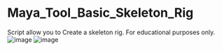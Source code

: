 # Maya_Tool_Basic_Skeleton_Rig
Script allow you to Create a skeleton rig. For educational purposes only.
![image](https://user-images.githubusercontent.com/115069325/220246589-fc21f44d-e630-4a52-8678-ed8fbbe6c718.png)
![image](https://user-images.githubusercontent.com/115069325/220246646-5d8f9b9e-a935-4651-b82b-27bb82d4af9f.png)
